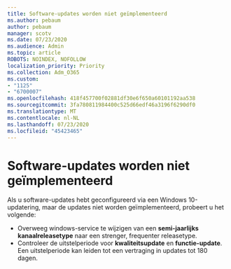 ```yaml
---
title: Software-updates worden niet geïmplementeerd
ms.author: pebaum
author: pebaum
manager: scotv
ms.date: 07/23/2020
ms.audience: Admin
ms.topic: article
ROBOTS: NOINDEX, NOFOLLOW
localization_priority: Priority
ms.collection: Adm_O365
ms.custom:
- "1125"
- "6700007"
ms.openlocfilehash: 418f457700f02881df30e6f650a60101192aa538
ms.sourcegitcommit: 3fa780811984400c525d66edf46a3196f6290df0
ms.translationtype: MT
ms.contentlocale: nl-NL
ms.lasthandoff: 07/23/2020
ms.locfileid: "45423465"
---
```

# <a name="software-updates-are-not-being-deployed"></a>Software-updates worden niet geïmplementeerd

Als u software-updates hebt geconfigureerd via een Windows 10-updatering, maar de updates niet worden geïmplementeerd, probeert u het volgende:  

- Overweeg windows-service te wijzigen van een **semi-jaarlijks kanaalreleasetype** naar een strenger, frequenter releasetype.
- Controleer de uitstelperiode voor **kwaliteitsupdate** en **functie-update**. Een uitstelperiode kan leiden tot een vertraging in updates tot 180 dagen.